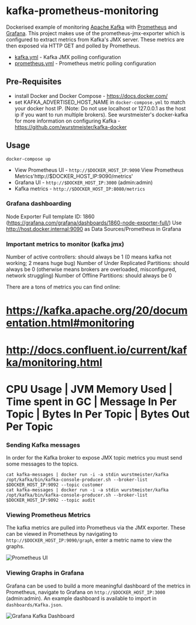 # kafka-prometheus-monitoring
Dockerised example of monitoring [Apache Kafka](https://kafka.apache.org/) with [Prometheus](https://prometheus.io/) and [Grafana](http://grafana.org/).  This project makes use of the prometheus-jmx-exporter which is configured to extract metrics from Kafka's JMX server.  These metrics are then exposed via HTTP GET and polled by Prometheus.

* [kafka.yml](../master/prometheus-jmx-exporter/confd/templates/kafka.yml.tmpl) - Kafka JMX polling configuration
* [prometheus.yml](../master/mount/prometheus/prometheus.yml) - Prometheus metric polling configuration

## Pre-Requisites
* install Docker and Docker Compose - https://docs.docker.com/
* set KAFKA_ADVERTISED_HOST_NAME in `docker-compose.yml` to match your docker host IP.  (Note: Do not use localhost or 127.0.0.1 as the host ip if you want to run multiple brokers).  See wurstmeister's docker-kafka for more information on configuring Kafka - https://github.com/wurstmeister/kafka-docker

## Usage

```
docker-compose up
```

- View Prometheus UI - `http://$DOCKER_HOST_IP:9090` View Prometheus Metrics'http://$DOCKER_HOST_IP:9090/metrics'
- Grafana UI - `http://$DOCKER_HOST_IP:3000` (admin:admin)
- Kafka metrics - `http://$DOCKER_HOST_IP:8080/metrics`


### Grafana dashboarding
Node Exporter Full template ID: 1860 (https://grafana.com/grafana/dashboards/1860-node-exporter-full/)
Use http://host.docker.internal:9090 as Data Sources/Prometheus in Grafana 

### Important metrics to monitor (kafka jmx)
Number of active controllers: should always be 1 (0 means kafka not working; 2 means huge bug)
Number of Under Replicated Partitions: should always be 0 (otherwise means brokers are overloaded, misconfigured, network struggling)
Number of Offline Partitions: should always be 0

There are a tons of metrics you can find online:
# https://kafka.apache.org/20/documentation.html#monitoring
# http://docs.confluent.io/current/kafka/monitoring.html

# CPU Usage | JVM Memory Used | Time spent in GC | Message In Per Topic | Bytes In Per Topic | Bytes Out Per Topic


### Sending Kafka messages
In order for the Kafka broker to expose JMX topic metrics you must send some messages to the topics.
```
cat kafka-messages | docker run -i -a stdin wurstmeister/kafka /opt/kafka/bin/kafka-console-producer.sh --broker-list $DOCKER_HOST_IP:9092 --topic customer
cat kafka-messages | docker run -i -a stdin wurstmeister/kafka /opt/kafka/bin/kafka-console-producer.sh --broker-list $DOCKER_HOST_IP:9092 --topic audit
```

### Viewing Prometheus Metrics
The kafka metrics are pulled into Prometheus via the JMX exporter.  These can be viewed in Prometheus by navigating to `http://$DOCKER_HOST_IP:9090/graph`, enter a metric name to view the graphs.

![Prometheus UI](images/prometheus-ui.png?raw=true)

### Viewing Graphs in Grafana
Grafana can be used to build a more meaningful dashboard of the metrics in Prometheus, navigate to Grafana on `http://$DOCKER_HOST_IP:3000` (admin:admin).  An example dashboard is available to import in `dashboards/Kafka.json`.

![Grafana Kafka Dashboard](images/grafana-ui.png?raw=true)

